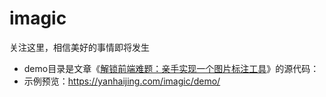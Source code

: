 # imagic
关注这里，相信美好的事情即将发生

- demo目录是文章《[解锁前端难题：亲手实现一个图片标注工具](https://juejin.cn/post/7350954669742768147)》的源代码：
- 示例预览：https://yanhaijing.com/imagic/demo/
